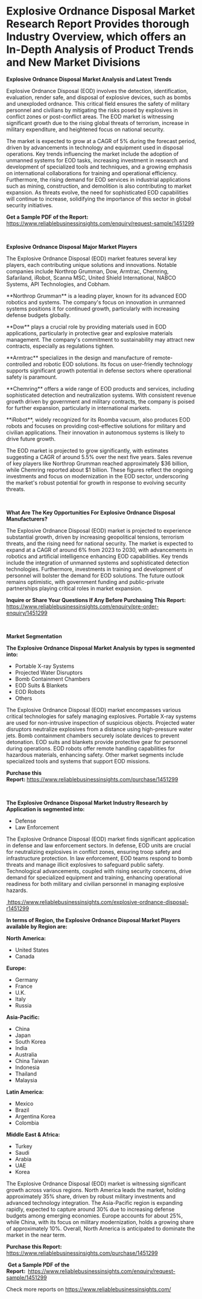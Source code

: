 <p><h1>Explosive Ordnance Disposal Market Research Report Provides thorough Industry Overview, which offers an In-Depth Analysis of Product Trends and New Market Divisions</h1></p><p><strong>Explosive Ordnance Disposal Market Analysis and Latest Trends</strong></p>
<p><p>Explosive Ordnance Disposal (EOD) involves the detection, identification, evaluation, render safe, and disposal of explosive devices, such as bombs and unexploded ordnance. This critical field ensures the safety of military personnel and civilians by mitigating the risks posed by explosives in conflict zones or post-conflict areas. The EOD market is witnessing significant growth due to the rising global threats of terrorism, increase in military expenditure, and heightened focus on national security.</p><p>The market is expected to grow at a CAGR of 5% during the forecast period, driven by advancements in technology and equipment used in disposal operations. Key trends influencing the market include the adoption of unmanned systems for EOD tasks, increasing investment in research and development of specialized tools and techniques, and a growing emphasis on international collaborations for training and operational efficiency. Furthermore, the rising demand for EOD services in industrial applications such as mining, construction, and demolition is also contributing to market expansion. As threats evolve, the need for sophisticated EOD capabilities will continue to increase, solidifying the importance of this sector in global security initiatives.</p></p>
<p><strong>Get a Sample PDF of the Report:&nbsp;</strong> <a href="https://www.reliablebusinessinsights.com/enquiry/request-sample/1451299?utm_campaign=3170&utm_medium=2&utm_source=Github&utm_content=ia&utm_term=09032025&utm_id=explosive-ordnance-disposal">https://www.reliablebusinessinsights.com/enquiry/request-sample/1451299</a></p>
<p>&nbsp;</p>
<p><strong>Explosive Ordnance Disposal Major Market Players</strong></p>
<p><p>The Explosive Ordnance Disposal (EOD) market features several key players, each contributing unique solutions and innovations. Notable companies include Northrop Grumman, Dow, Armtrac, Chemring, Safariland, iRobot, Scanna MSC, United Shield International, NABCO Systems, API Technologies, and Cobham.</p><p>**Northrop Grumman** is a leading player, known for its advanced EOD robotics and systems. The company's focus on innovation in unmanned systems positions it for continued growth, particularly with increasing defense budgets globally. </p><p>**Dow** plays a crucial role by providing materials used in EOD applications, particularly in protective gear and explosive materials management. The company's commitment to sustainability may attract new contracts, especially as regulations tighten.</p><p>**Armtrac** specializes in the design and manufacture of remote-controlled and robotic EOD solutions. Its focus on user-friendly technology supports significant growth potential in defense sectors where operational safety is paramount.</p><p>**Chemring** offers a wide range of EOD products and services, including sophisticated detection and neutralization systems. With consistent revenue growth driven by government and military contracts, the company is poised for further expansion, particularly in international markets.</p><p>**iRobot**, widely recognized for its Roomba vacuum, also produces EOD robots and focuses on providing cost-effective solutions for military and civilian applications. Their innovation in autonomous systems is likely to drive future growth.</p><p>The EOD market is projected to grow significantly, with estimates suggesting a CAGR of around 5.5% over the next five years. Sales revenue of key players like Northrop Grumman reached approximately $36 billion, while Chemring reported about $1 billion. These figures reflect the ongoing investments and focus on modernization in the EOD sector, underscoring the market's robust potential for growth in response to evolving security threats.</p></p>
<p>&nbsp;</p>
<p><strong>What Are The Key Opportunities For Explosive Ordnance Disposal Manufacturers?</strong></p>
<p><p>The Explosive Ordnance Disposal (EOD) market is projected to experience substantial growth, driven by increasing geopolitical tensions, terrorism threats, and the rising need for national security. The market is expected to expand at a CAGR of around 6% from 2023 to 2030, with advancements in robotics and artificial intelligence enhancing EOD capabilities. Key trends include the integration of unmanned systems and sophisticated detection technologies. Furthermore, investments in training and development of personnel will bolster the demand for EOD solutions. The future outlook remains optimistic, with government funding and public-private partnerships playing critical roles in market expansion.</p></p>
<p><strong>Inquire or Share Your Questions If Any Before Purchasing This Report:</strong> <a href="https://www.reliablebusinessinsights.com/enquiry/pre-order-enquiry/1451299?utm_campaign=3170&utm_medium=2&utm_source=Github&utm_content=ia&utm_term=09032025&utm_id=explosive-ordnance-disposal">https://www.reliablebusinessinsights.com/enquiry/pre-order-enquiry/1451299</a></p>
<p>&nbsp;</p>
<p><strong>Market Segmentation</strong></p>
<p><strong>The Explosive Ordnance Disposal Market Analysis by types is segmented into:</strong></p>
<p><ul><li>Portable X-ray Systems</li><li>Projected Water Disruptors</li><li>Bomb Containment Chambers</li><li>EOD Suits & Blankets</li><li>EOD Robots</li><li>Others</li></ul></p>
<p><p>The Explosive Ordnance Disposal (EOD) market encompasses various critical technologies for safely managing explosives. Portable X-ray systems are used for non-intrusive inspection of suspicious objects. Projected water disruptors neutralize explosives from a distance using high-pressure water jets. Bomb containment chambers securely isolate devices to prevent detonation. EOD suits and blankets provide protective gear for personnel during operations. EOD robots offer remote handling capabilities for hazardous materials, enhancing safety. Other market segments include specialized tools and systems that support EOD missions.</p></p>
<p><strong>Purchase this Report:&nbsp;</strong><a href="https://www.reliablebusinessinsights.com/purchase/1451299?utm_campaign=3170&utm_medium=2&utm_source=Github&utm_content=ia&utm_term=09032025&utm_id=explosive-ordnance-disposal">https://www.reliablebusinessinsights.com/purchase/1451299</a></p>
<p>&nbsp;</p>
<p><strong>The Explosive Ordnance Disposal Market Industry Research by Application is segmented into:</strong></p>
<p><ul><li>Defense</li><li>Law Enforcement</li></ul></p>
<p><p>The Explosive Ordnance Disposal (EOD) market finds significant application in defense and law enforcement sectors. In defense, EOD units are crucial for neutralizing explosives in conflict zones, ensuring troop safety and infrastructure protection. In law enforcement, EOD teams respond to bomb threats and manage illicit explosives to safeguard public safety. Technological advancements, coupled with rising security concerns, drive demand for specialized equipment and training, enhancing operational readiness for both military and civilian personnel in managing explosive hazards.</p></p>
<p><a href="https://www.reliablebusinessinsights.com/explosive-ordnance-disposal-r1451299?utm_campaign=3170&utm_medium=2&utm_source=Github&utm_content=ia&utm_term=09032025&utm_id=explosive-ordnance-disposal">&nbsp;https://www.reliablebusinessinsights.com/explosive-ordnance-disposal-r1451299</a></p>
<p><strong>In terms of Region, the Explosive Ordnance Disposal Market Players available by Region are:</strong></p>
<p>
    <p> <strong> North America: </strong>
        <ul>
            <li>United States</li>
            <li>Canada</li>
        </ul>
        </p> 
    <p> <strong> Europe: </strong>
        <ul>
            <li>Germany</li>
            <li>France</li>
            <li>U.K.</li>
            <li>Italy</li>
            <li>Russia</li>
        </ul>
        </p> 
    <p> <strong> Asia-Pacific: </strong>
        <ul>
            <li>China</li>
            <li>Japan</li>
            <li>South Korea</li>
            <li>India</li>
            <li>Australia</li>
            <li>China Taiwan</li>
            <li>Indonesia</li>
            <li>Thailand</li>
            <li>Malaysia</li>
        </ul>
        </p> 
    <p> <strong> Latin America: </strong>
        <ul>
            <li>Mexico</li>
            <li>Brazil</li>
            <li>Argentina Korea</li>
            <li>Colombia</li>
        </ul>
        </p> 
    <p> <strong> Middle East & Africa: </strong>
        <ul>
            <li>Turkey</li>
            <li>Saudi</li>
            <li>Arabia</li>
            <li>UAE</li>
            <li>Korea</li>
        </ul>
    </p>
    </p>
<p><p>The Explosive Ordnance Disposal (EOD) market is witnessing significant growth across various regions. North America leads the market, holding approximately 35% share, driven by robust military investments and advanced technology integration. The Asia-Pacific region is expanding rapidly, expected to capture around 30% due to increasing defense budgets among emerging economies. Europe accounts for about 25%, while China, with its focus on military modernization, holds a growing share of approximately 10%. Overall, North America is anticipated to dominate the market in the near term.</p></p>
<p><strong>Purchase this Report: </strong><a href="https://www.reliablebusinessinsights.com/purchase/1451299?utm_campaign=3170&utm_medium=2&utm_source=Github&utm_content=ia&utm_term=09032025&utm_id=explosive-ordnance-disposal">https://www.reliablebusinessinsights.com/purchase/1451299</a></p>
<p>&nbsp;<strong>Get a Sample PDF of the Report:&nbsp;&nbsp;</strong><a href="https://www.reliablebusinessinsights.com/enquiry/request-sample/1451299?utm_campaign=3170&utm_medium=2&utm_source=Github&utm_content=ia&utm_term=09032025&utm_id=explosive-ordnance-disposal">https://www.reliablebusinessinsights.com/enquiry/request-sample/1451299</a></p>
<p><strong></strong></p>
<p>Check more reports on <a href="https://www.reliablebusinessinsights.com/?utm_campaign=3170&utm_medium=2&utm_source=Github&utm_content=ia&utm_term=09032025&utm_id=explosive-ordnance-disposal">https://www.reliablebusinessinsights.com/</a></p>
